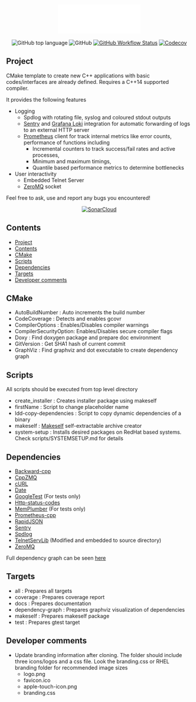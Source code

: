 <div align="center" width="50">
<img src=scripts/data/logo.png>

![GitHub top language](https://img.shields.io/github/languages/top/egecetin/Repo-Init?style=for-the-badge)
![GitHub](https://img.shields.io/github/license/egecetin/Repo-Init?style=for-the-badge)
[![GitHub Workflow Status](https://img.shields.io/github/actions/workflow/status/egecetin/Repo-Init/build_and_test.yml?label=Actions&branch=master&logo=github&style=for-the-badge)](https://github.com/egecetin/Repo-Init/actions/workflows/build_and_test.yml)
[![Codecov](https://img.shields.io/codecov/c/github/egecetin/Repo-Init?logo=codecov&logoColor=white&style=for-the-badge)](https://app.codecov.io/gh/egecetin/Repo-Init)
</div>

## Project
CMake template to create new C++ applications with basic codes/interfaces are already defined. Requires a C++14 supported compiler.

It provides the following features
  - Logging
    - Spdlog with rotating file, syslog and coloured stdout outputs
    - [Sentry](https://sentry.io/) and [Grafana Loki](https://grafana.com/oss/loki/) integration for automatic forwarding of logs to an external HTTP server
    - [Prometheus](https://prometheus.io/) client for track internal metrics like error counts, performance of functions including
      - Incremental counters to track success/fail rates and active processes,
      - Minimum and maximum timings,
      - Quantile based performance metrics to determine bottlenecks
  - User interactivity
    - Embedded Telnet Server
    - [ZeroMQ](https://zeromq.org/) socket

Feel free to ask, use and report any bugs you encountered!

<div align="center" width="50">

[![SonarCloud](https://sonarcloud.io/images/project_badges/sonarcloud-orange.svg)](https://sonarcloud.io/summary/new_code?id=egecetin_Repo-Init)
</div>

## Contents

- [Project](#project)
- [Contents](#contents)
- [CMake](#cmake)
- [Scripts](#scripts)
- [Dependencies](#dependencies)
- [Targets](#targets)
- [Developer comments](#developer-comments)

## CMake

- AutoBuildNumber       : Auto increments the build number
- CodeCoverage          : Detects and enables gcovr
- CompilerOptions       : Enables/Disables compiler warnings
- CompilerSecurityOption: Enables/Disables secure compiler flags
- Doxy                  : Find doxygen package and prepare doc environment
- GitVersion            : Get SHA1 hash of current commit
- GraphViz              : Find graphviz and dot executable to create dependency graph

## Scripts

All scripts should be executed from top level directory

- create_installer      : Creates installer package using makeself
- firstName             : Script to change placeholder name
- ldd-copy-dependencies : Script to copy dynamic dependencies of a binary
- makeself              : [Makeself](https://github.com/megastep/makeself) self-extractable archive creator
- system-setup          : Installs desired packages on RedHat based systems. Check scripts/SYSTEMSETUP.md for details

## Dependencies

 - [Backward-cpp](https://github.com/bombela/backward-cpp)
 - [CppZMQ](https://github.com/zeromq/cppzmq.git)
 - [cURL](https://github.com/curl/curl)
 - [Date](https://github.com/HowardHinnant/date.git)
 - [GoogleTest](https://github.com/google/googletest.git) (For tests only)
 - [Http-status-codes](https://github.com/j-ulrich/http-status-codes-cpp.git)
 - [MemPlumber](https://github.com/seladb/MemPlumber.git) (For tests only)
 - [Prometheus-cpp](https://github.com/jupp0r/prometheus-cpp.git)
 - [RapidJSON](https://github.com/Tencent/rapidjson.git)
 - [Sentry](https://github.com/getsentry/sentry-native.git)
 - [Spdlog](https://github.com/gabime/spdlog.git)
 - [TelnetServLib](https://github.com/lukemalcolm/TelnetServLib.git) (Modified and embedded to source directory)
 - [ZeroMQ](https://github.com/zeromq/libzmq.git)

Full dependency graph can be seen [here](doc/XXX-tree.svg)

## Targets

 - all              : Prepares all targets
 - coverage         : Prepares coverage report
 - docs             : Prepares documentation
 - dependency-graph : Prepares graphviz visualization of dependencies
 - makeself         : Prepares makeself package
 - test             : Prepares gtest target

## Developer comments

 - Update branding information after cloning. The folder should include three icons/logos and a css file. Look the branding.css or RHEL branding folder for recommended image sizes
   - logo.png
   - favicon.ico
   - apple-touch-icon.png
   - branding.css

